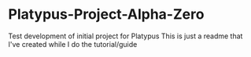 # Platypus-Project-Alpha-Zero
Test development of initial project for Platypus 
This is just a readme that I've created while I do the tutorial/guide

